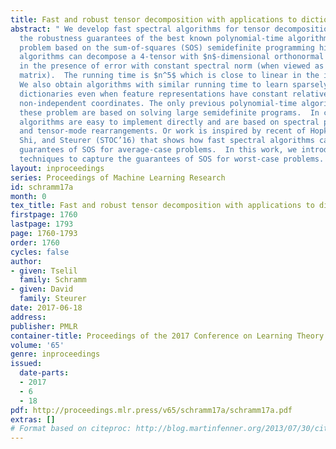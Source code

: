 ```yaml
---
title: Fast and robust tensor decomposition with applications to dictionary learning
abstract: " We develop fast spectral algorithms for tensor decomposition that match
  the robustness guarantees of the best known polynomial-time algorithms for this
  problem based on the sum-of-squares (SOS) semidefinite programming hierarchy. Our
  algorithms can decompose a 4-tensor with $n$-dimensional orthonormal components
  in the presence of error with constant spectral norm (when viewed as an $n^2$-by-$n^2$
  matrix).  The running time is $n^5$ which is close to linear in the input size $n^4$.
  We also obtain algorithms with similar running time to learn sparsely-used orthogonal
  dictionaries even when feature representations have constant relative sparsity and
  non-independent coordinates. The only previous polynomial-time algorithms to solve
  these problem are based on solving large semidefinite programs.  In contrast, our
  algorithms are easy to implement directly and are based on spectral projections
  and tensor-mode rearrangements. Or work is inspired by recent of Hopkins, Schramm,
  Shi, and Steurer (STOC’16) that shows how fast spectral algorithms can achieve the
  guarantees of SOS for average-case problems.  In this work, we introduce general
  techniques to capture the guarantees of SOS for worst-case problems. "
layout: inproceedings
series: Proceedings of Machine Learning Research
id: schramm17a
month: 0
tex_title: Fast and robust tensor decomposition with applications to dictionary learning
firstpage: 1760
lastpage: 1793
page: 1760-1793
order: 1760
cycles: false
author:
- given: Tselil
  family: Schramm
- given: David
  family: Steurer
date: 2017-06-18
address: 
publisher: PMLR
container-title: Proceedings of the 2017 Conference on Learning Theory
volume: '65'
genre: inproceedings
issued:
  date-parts:
  - 2017
  - 6
  - 18
pdf: http://proceedings.mlr.press/v65/schramm17a/schramm17a.pdf
extras: []
# Format based on citeproc: http://blog.martinfenner.org/2013/07/30/citeproc-yaml-for-bibliographies/
---
```

